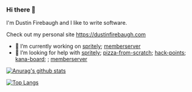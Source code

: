 ### Hi there 👋
I'm Dustin Firebaugh and I like to write software.

Check out my personal site https://dustinfirebaugh.com

<!--
**dfirebaugh/dfirebaugh** is a ✨ _special_ ✨ repository because its `README.md` (this file) appears on your GitHub profile.

Here are some ideas to get you started:

- 🔭 I’m currently working on ...
- 🌱 I’m currently learning ...
- 👯 I’m looking to collaborate on ...
- 🤔 I’m looking for help with ...
- 💬 Ask me about ...
- 📫 How to reach me: ...
- 😄 Pronouns: ...
- ⚡ Fun fact: ...
-->
- 🔭 I’m currently working on [spritely](https://github.com/dfirebaugh/spritely); [memberserver](https://github.com/dfirebaugh/memberserver)
- 🤔 I’m looking for help with [spritely](https://github.com/dfirebaugh/spritely); [pizza-from-scratch](https://github.com/dfirebaugh/pizza-from-scratch); [hack-points](https://github.com/dfirebaugh/hack-points); [kana-board](https://github.com/dfirebaugh/kana-board); ; [memberserver](https://github.com/dfirebaugh/memberserver)

[![Anurag's github stats](https://github-readme-stats.vercel.app/api?username=dfirebaugh&theme=synthwave&show_icons=true)](https://github.com/anuraghazra/github-readme-stats)

[![Top Langs](https://github-readme-stats.vercel.app/api/top-langs/?username=dfirebaugh&theme=synthwave&show_icons=true)](https://github.com/anuraghazra/github-readme-stats)
